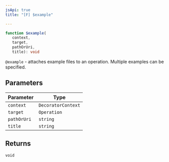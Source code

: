 ```yaml
---
jsApi: true
title: "[F] $example"

---
```

```ts
function $example(
   context, 
   target, 
   pathOrUri, 
   title): void
```

`@example` - attaches example files to an operation. Multiple examples can be specified.

## Parameters

| Parameter | Type |
| ------ | ------ |
| `context` | `DecoratorContext` |
| `target` | `Operation` |
| `pathOrUri` | `string` |
| `title` | `string` |

## Returns

`void`
